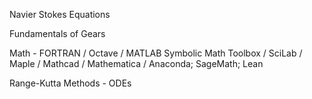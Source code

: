 Navier Stokes Equations

Fundamentals of Gears

Math - FORTRAN / Octave / MATLAB Symbolic Math Toolbox / SciLab / Maple / Mathcad / Mathematica / Anaconda; SageMath; Lean

Range-Kutta Methods - ODEs